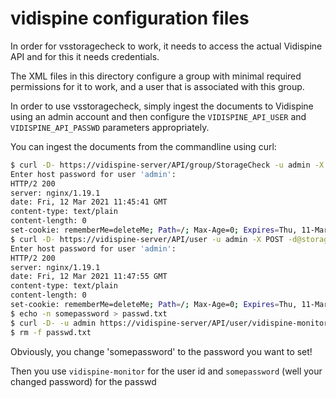 # vidispine configuration files

In order for vsstoragecheck to work, it needs to access the actual
Vidispine API and for this it needs credentials.

The XML files in this directory configure a group with minimal required
permissions for it to work, and a user that is associated with this group.

In order to use vsstoragecheck, simply ingest the documents to Vidispine using
an admin account and then configure the `VIDISPINE_API_USER` and 
`VIDISPINE_API_PASSWD` parameters appropriately.

You can ingest the documents from the commandline using curl:

```bash
$ curl -D- https://vidispine-server/API/group/StorageCheck -u admin -X PUT -d@storage_check_role.xml --header "Content-Type: application/xml"
Enter host password for user 'admin':
HTTP/2 200 
server: nginx/1.19.1
date: Fri, 12 Mar 2021 11:45:41 GMT
content-type: text/plain
content-length: 0
set-cookie: rememberMe=deleteMe; Path=/; Max-Age=0; Expires=Thu, 11-Mar-2021 11:45:41 GMT
$ curl -D- https://vidispine-server/API/user -u admin -X POST -d@storage_check_user.xml --header "Content-Type: application/xml"
Enter host password for user 'admin':
HTTP/2 200 
server: nginx/1.19.1
date: Fri, 12 Mar 2021 11:47:55 GMT
content-type: text/plain
content-length: 0
set-cookie: rememberMe=deleteMe; Path=/; Max-Age=0; Expires=Thu, 11-Mar-2021 11:47:55 GMT
$ echo -n somepassword > passwd.txt
$ curl -D- -u admin https://vidispine-server/API/user/vidispine-monitor/password?type=raw -X PUT -d@passwd.txt --header "Content-Type: text/plain"
$ rm -f passwd.txt
```

Obviously, you change 'somepassword' to the password you want to set!

Then you use `vidispine-monitor` for the user id and `somepassword` (well your changed
password) for the passwd